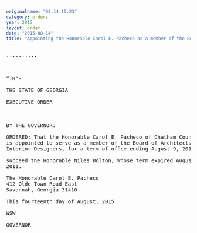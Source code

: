```yaml
---
originalname: "08.14.15.23"
category: orders
year: 2015
layout: order
date: "2015-08-14"
title: "Appointing the Honorable Carol E. Pacheco as a member of the Board of Architects and Interior Designers"
---
```

<pre>
..........

    

“TR“-

THE STATE OF GEORGIA

EXECUTIVE ORDER

 

BY THE GOVERNOR:

ORDERED: That the Honorable Carol E. Pacheco of Chatham County, Georgia,
is appointed to serve as a member of the Board of Architects and
Interior Designers, for a term of ofﬁce ending August 9, 2016, to

succeed the Honorable Niles Bolton, Whose term expired August 9,
2011.

The Honorable Carol E. Pacheco
412 Olde Town Road East
Savannah, Georgia 31410

This fourteenth day of August, 2015

WSW

GOVERNOR

 

</pre>
